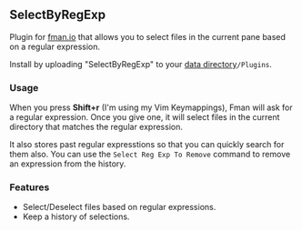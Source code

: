 ## SelectByRegExp

Plugin for [fman.io](https://fman.io) that allows you to select files in the current pane based on a regular expression.

Install by uploading "SelectByRegExp" to your [data directory](https://fman.io/docs/customizing-fman)`/Plugins`.

### Usage

When you press **Shift+r** (I'm using my Vim Keymappings), Fman will ask for a regular expression. Once you give one, it will select files in the current directory that matches the regular expression.

It also stores past regular expresstions so that you can quickly search for them also. You can use the `Select Reg Exp To Remove` command to remove an expression from the history.

### Features

 - Select/Deselect files based on regular expressions.
 - Keep a history of selections.